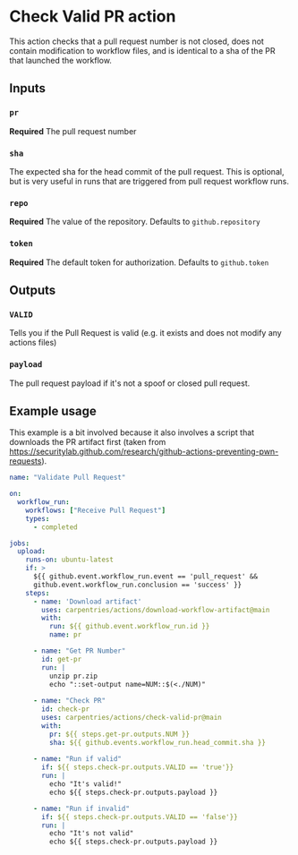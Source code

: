 # Check Valid PR action

This action checks that a pull request number is not closed, does not contain modification to workflow files, and is identical to a sha of the PR that launched the workflow.

## Inputs

### `pr`

**Required** The pull request number

### `sha`

The expected sha for the head commit of the pull request. This is optional, but
is very useful in runs that are triggered from pull request workflow runs.

### `repo`

**Required** The value of the repository. Defaults to `github.repository`

### `token`

**Required** The default token for authorization. Defaults to `github.token`

## Outputs

### `VALID`

Tells you if the Pull Request is valid (e.g. it exists and does not modify any actions files)

### `payload`

The pull request payload if it's not a spoof or closed pull request. 

## Example usage

This example is a bit involved because it also involves a script that downloads the PR artifact first (taken from https://securitylab.github.com/research/github-actions-preventing-pwn-requests).

```yaml
name: "Validate Pull Request"

on:
  workflow_run:
    workflows: ["Receive Pull Request"]
    types:
      - completed

jobs:
  upload:
    runs-on: ubuntu-latest
    if: >
      ${{ github.event.workflow_run.event == 'pull_request' &&
      github.event.workflow_run.conclusion == 'success' }}
    steps:
      - name: 'Download artifact'
        uses: carpentries/actions/download-workflow-artifact@main
        with:
          run: ${{ github.event.workflow_run.id }}
          name: pr

      - name: "Get PR Number"
        id: get-pr
        run: |
          unzip pr.zip
          echo "::set-output name=NUM::$(<./NUM)"
      
      - name: "Check PR"
        id: check-pr
        uses: carpentries/actions/check-valid-pr@main
        with:
          pr: ${{ steps.get-pr.outputs.NUM }}
          sha: ${{ github.events.workflow_run.head_commit.sha }}
          
      - name: "Run if valid"
        if: ${{ steps.check-pr.outputs.VALID == 'true'}}
        run: |
          echo "It's valid!"
          echo ${{ steps.check-pr.outputs.payload }}

      - name: "Run if invalid"
        if: ${{ steps.check-pr.outputs.VALID == 'false'}}
        run: |
          echo "It's not valid"
          echo ${{ steps.check-pr.outputs.payload }}
```
